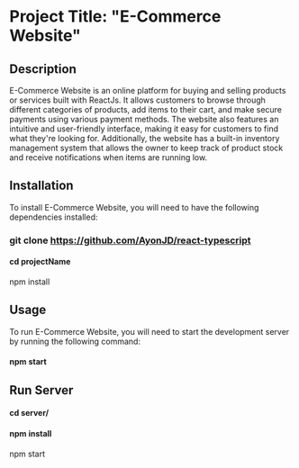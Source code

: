 # Project Title: "E-Commerce Website"

## Description
E-Commerce Website is an online platform for buying and selling products or services built with ReactJs. It allows customers to browse through different categories of products, add items to their cart, and make secure payments using various payment methods. The website also features an intuitive and user-friendly interface, making it easy for customers to find what they're looking for. Additionally, the website has a built-in inventory management system that allows the owner to keep track of product stock and receive notifications when items are running low.

## Installation
To install E-Commerce Website, you will need to have the following dependencies installed:

### git clone https://github.com/AyonJD/react-typescript
#### cd projectName
npm install

## Usage
To run E-Commerce Website, you will need to start the development server by running the following command:

#### npm start


## Run Server
#### cd server/
#### npm install
npm start